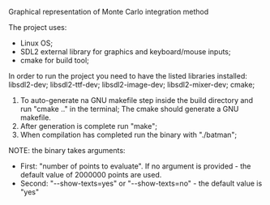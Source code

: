 Graphical representation of Monte Carlo integration method

The project uses:

- Linux OS;
- SDL2 external library for graphics and keyboard/mouse inputs;
- cmake for build tool;

In order to run the project you need to have the listed libraries installed:
libsdl2-dev;
libsdl2-ttf-dev;
libsdl2-image-dev;
libsdl2-mixer-dev;
cmake;

1) To auto-generate na GNU makefile step inside the build directory and run "cmake .." in the terminal; 
The cmake should generate a GNU makefile.
2) After generation is complete run "make";
3) When compilation has completed run the binary with "./batman";

NOTE: the binary takes arguments:
- First: "number of points to evaluate". If no argument is provided - the default value of 2000000 points are used.
- Second: "--show-texts=yes" or "--show-texts=no" - the default value is "yes"
